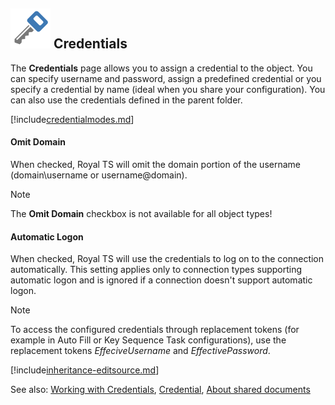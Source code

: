 ## ![](/r2021/images/RoyalTS/Application/SVG_PageCredential_32.svg#img_header) Credentials
The **Credentials** page allows you to assign a credential to the object. You can specify username and password, assign a predefined credential or you specify a credential by name (ideal when you share your configuration). You can also use the credentials defined in the parent folder.

[!include[credentialmodes.md](~/royalts/_shared/credentialmodes.md)]

#### Omit Domain
When checked, Royal TS will omit the  domain portion of the username (domain\username or username@domain).

> [!Note]
> The **Omit Domain** checkbox is not available for all object types!

#### Automatic Logon
When checked, Royal TS will use the credentials to log on to the connection automatically. This setting applies only to connection types supporting automatic logon and is ignored if a connection doesn't support automatic logon.

> [!Note]
> To access the configured credentials through replacement tokens (for example in Auto Fill or Key Sequence Task configurations), use the replacement tokens $EffeciveUsername$ and $EffectivePassword$.

[!include[inheritance-editsource.md](~/royalts/_shared/inheritance-editsource.md)]

See also: [Working with Credentials](xref:royalts_tutorials_credentials), [Credential](xref:royalts_reference_organization_credential), [About shared documents](https://www.royalapps.com/go/kb-all-teamsharing)


